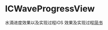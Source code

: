 # ICWaveProgressView
水滴进度效果以及实现过程iOS
效果及实现过程[简书](http://www.jianshu.com/writer#/notebooks/1379880/notes/19872217/preview)

